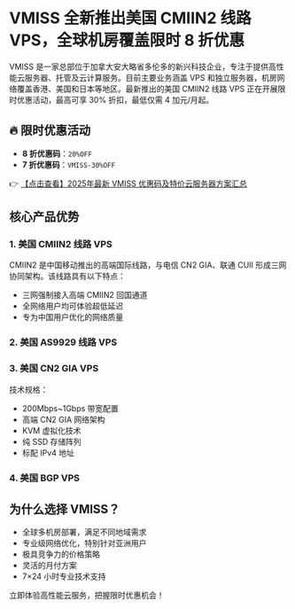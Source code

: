 # VMISS 全新推出美国 CMIIN2 线路 VPS，全球机房覆盖限时 8 折优惠

VMISS 是一家总部位于加拿大安大略省多伦多的新兴科技企业，专注于提供高性能云服务器、托管及云计算服务。目前主要业务涵盖 VPS 和独立服务器，机房网络覆盖香港、美国和日本等地区。最新推出的美国 CMIIN2 线路 VPS 正在开展限时优惠活动，最高可享 30% 折扣，最低仅需 4 加元/月起。

## 🔥 限时优惠活动

- **8 折优惠码**：`20%OFF`
- **7 折优惠码**：`VMISS-30%OFF`

👉 [【点击查看】2025年最新 VMISS 优惠码及特价云服务器方案汇总](https://bit.ly/Vmiss)

## 核心产品优势

### 1. 美国 CMIIN2 线路 VPS

CMIIN2 是中国移动推出的高端国际线路，与电信 CN2 GIA、联通 CUII 形成三网协同架构。该线路具有以下特点：
- 三网强制接入高端 CMIIN2 回国通道
- 全网络用户均可体验超低延迟
- 专为中国用户优化的网络质量

### 2. 美国 AS9929 线路 VPS

### 3. 美国 CN2 GIA VPS

技术规格：
- 200Mbps~1Gbps 带宽配置
- 高端 CN2 GIA 网络架构
- KVM 虚拟化技术
- 纯 SSD 存储阵列
- 标配 IPv4 地址

### 4. 美国 BGP VPS

## 为什么选择 VMISS？

- 全球多机房部署，满足不同地域需求
- 专业级网络优化，特别针对亚洲用户
- 极具竞争力的价格策略
- 灵活的月付方案
- 7×24 小时专业技术支持

立即体验高性能云服务，把握限时优惠机会！